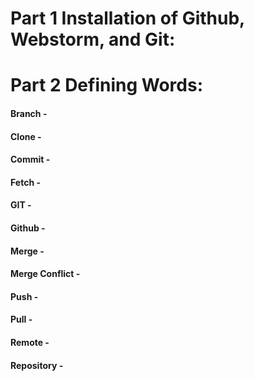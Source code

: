 # Part 1 Installation of Github, Webstorm, and Git:


# Part 2 Defining Words:
#### Branch -
#### Clone -
#### Commit -
#### Fetch -
#### GIT -
#### Github -
#### Merge -
#### Merge Conflict -
#### Push -
#### Pull -
#### Remote -
#### Repository -